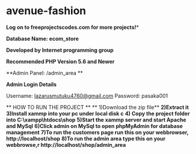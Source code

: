 # avenue-fashion

**Log on to freeprojectscodes.com for more projects!***

**Database Name: ecom_store**

**Developed by Internet programming group**

**Recommended PHP Version 5.6 and Newer**


**Admin Panel: /admin_area **

**Admin Login Details**

Username: lazarusmutuku4760@gmail.com
Password: pasaka001

** HOW TO RUN THE PROJECT **
** 1)Download the zip file**
**2)Extract it**
**3)Install xammp into your pc under local disk c**
**4) Copy the project folder into C:\xampp\htdocs\shop**
**5)Start the xammp server and start Apache and MySql**
**6)Click admin on  MySql to open phpMyAdmin for database management**
**7)To run the customers page run this on your webbrowser, http://localhost/shop**
**8)To run the admin area type this on your webbrowse,r http://localhost/shop/admin_area**
